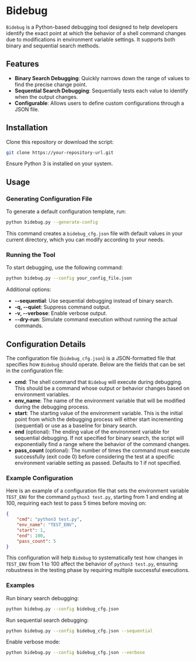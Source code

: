 # Bidebug

`Bidebug` is a Python-based debugging tool designed to help developers identify the exact point at which the behavior of a shell command changes due to modifications in environment variable settings. It supports both binary and sequential search methods.

## Features

- **Binary Search Debugging**: Quickly narrows down the range of values to find the precise change point.
- **Sequential Search Debugging**: Sequentially tests each value to identify when the output changes.
- **Configurable**: Allows users to define custom configurations through a JSON file.

## Installation

Clone this repository or download the script:

```bash
git clone https://your-repository-url.git
```

Ensure Python 3 is installed on your system.

## Usage

### Generating Configuration File

To generate a default configuration template, run:

```bash
python bidebug.py --generate-config
```

This command creates a `bidebug_cfg.json` file with default values in your current directory, which you can modify according to your needs.


### Running the Tool

To start debugging, use the following command:

```bash
python bidebug.py --config your_config_file.json
```

Additional options:

- **--sequential**: Use sequential debugging instead of binary search.
- **-q, --quiet**: Suppress command output.
- **-v, --verbose**: Enable verbose output.
- **--dry-run**: Simulate command execution without running the actual commands.

## Configuration Details

The configuration file (`bidebug_cfg.json`) is a JSON-formatted file that specifies how `Bidebug` should operate. Below are the fields that can be set in the configuration file:

- **cmd**: The shell command that `Bidebug` will execute during debugging. This should be a command whose output or behavior changes based on environment variables.
- **env_name**: The name of the environment variable that will be modified during the debugging process.
- **start**: The starting value of the environment variable. This is the initial point from which the debugging process will either start incrementing (sequential) or use as a baseline for binary search.
- **end** (optional): The ending value of the environment variable for sequential debugging. If not specified for binary search, the script will exponentially find a range where the behavior of the command changes.
- **pass_count** (optional): The number of times the command must execute successfully (exit code 0) before considering the test at a specific environment variable setting as passed. Defaults to 1 if not specified.

### Example Configuration

Here is an example of a configuration file that sets the environment variable `TEST_ENV` for the command `python3 test.py`, starting from 1 and ending at 100, requiring each test to pass 5 times before moving on:

```json
{
    "cmd": "python3 test.py",
    "env_name": "TEST_ENV",
    "start": 1,
    "end": 100,
    "pass_count": 5
}
```

This configuration will help `Bidebug` to systematically test how changes in `TEST_ENV` from 1 to 100 affect the behavior of `python3 test.py`, ensuring robustness in the testing phase by requiring multiple successful executions.

### Examples

Run binary search debugging:

```bash
python bidebug.py --config bidebug_cfg.json
```

Run sequential search debugging:

```bash
python bidebug.py --config bidebug_cfg.json --sequential
```

Enable verbose mode:

```bash
python bidebug.py --config bidebug_cfg.json --verbose
```